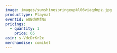 ```yaml
---
image: images/sunshinespringeupkl06viaqdnpz.jpg
producttype: Playmat
eventId: eUBdWMfNo
pricings:
  - quantity: 1
    price: 65
asin: s-VdcDrKr2x
merchandise: comiket
---
```

